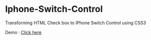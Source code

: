# Iphone-Switch-Control
Transforming HTML Check box to IPhone  Switch Control using CSS3

Demo : <a href="http://plnkr.co/edit/2mquWZlVWwMQ5KOErGwF?p=preview"> Click here </a>
